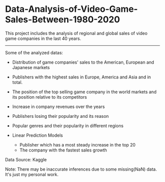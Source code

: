 # Data-Analysis-of-Video-Game-Sales-Between-1980-2020
This project includes the analysis of regional and global sales of video game companies in the last 40 years.

---

Some of the analyzed datas:

- Distribution of game companies' sales to the American, European and Japanese markets

- Publishers with the highest sales in Europe, America and Asia and in total.

- The position of the top selling game company in the world markets and its position relative to its competitors

- Increase in company revenues over the years

- Publishers losing their popularity and its reason

- Popular genres and their popularity in different regions

- Linear Prediction Models
  - Publisher which has a most steady increase in the top 20
  - The company with the fastest sales growth

Data Source: Kaggle

Note: There may be inaccurate inferences due to some missing(NaN) data. It's just my personal work.
